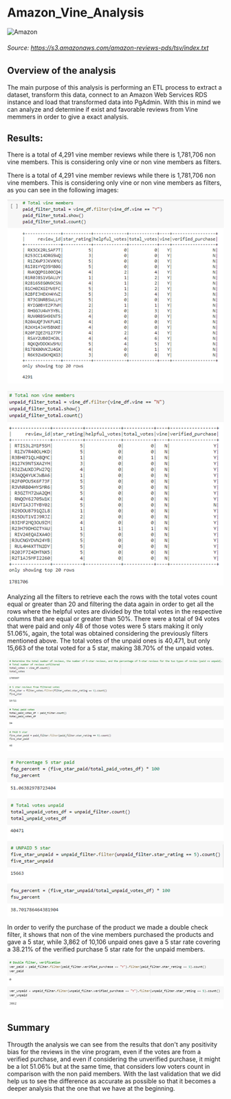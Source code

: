 # Amazon_Vine_Analysis

![Amazon](https://www.ecomengine.com/hubfs/images/featured/blog/amazon-vine-program-for-sellers.jpg)

###### Source: *https://s3.amazonaws.com/amazon-reviews-pds/tsv/index.txt*

## Overview of the analysis

The main purpose of this analysis is performing an ETL process to extract a dataset, transform this data, connect to an Amazon Web Services RDS instance and load that transformed data into PgAdmin. With this in mind we can analyze and determine if exist and favorable reviews from Vine memmers in order to give a exact analysis.

## Results:

There is a total of 4,291 vine member reviews while there is 1,781,706 non vine members. This is considering only vine or non vine members as filters.

There is a total of 4,291 vine member reviews while there is 1,781,706 non vine members. This is considering only vine or non vine members as filters, as you can see in the following images:

![TotalVineMembers](https://github.com/alesandelmoral/Amazon_Vine_Analysis/blob/main/Images/TotalVineMembers.PNG)

![TotalNOVineMembers](https://github.com/alesandelmoral/Amazon_Vine_Analysis/blob/main/Images/TotalNOVineMembers.PNG)

Analyzing all the filters to retrieve each the rows with the total votes count equal or greater than 20 and filtering the data again in order to get all the rows where the helpful votes are divided by the total votes in the respective columns that are equal or greater than 50%. There were a total of 94 votes that were paid and only 48 of those votes were 5 stars making it only 51.06%, again, the total was obtained considering the previously filters mentioned above. The total votes of the unpaid ones is 40,471, but only 15,663 of the total voted for a 5 star, making 38.70% of the unpaid votes.

![Analysis_1](https://github.com/alesandelmoral/Amazon_Vine_Analysis/blob/main/Images/Analysis_1.PNG)

![Analysis_2](https://github.com/alesandelmoral/Amazon_Vine_Analysis/blob/main/Images/Analysis_2.PNG)

In order to verify the purchase of the product we made a double check filter, it shows that non of the vine members purchased the products and gave a 5 star, while 3,862 of 10,106 unpaid ones gave a 5 star rate covering a 38.21% of the verified purchase 5 star rate for the unpaid members.

![Double_filter](https://github.com/alesandelmoral/Amazon_Vine_Analysis/blob/main/Images/DoubleFilter1.PNG)


## Summary

Througth the analysis we can see from the results that don't any positivity bias for the reviews in the vine program, even if the votes are from a verified purchase, and even if considering the unverified purchase, it might be a lot 51.06% but at the same time, that considers low voters count in comparison with the non paid members. 
With the last validation that we did help us to see the difference as accurate as possible so that it becomes a deeper analysis that the one that we have at the beginning.



